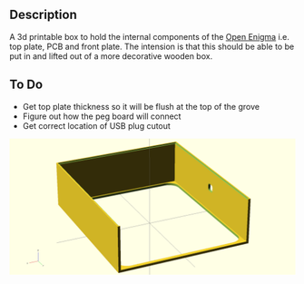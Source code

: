 Description
--------

  A 3d printable box to hold the internal components of the [Open Enigma](https://www.kickstarter.com/projects/438986934/the-open-enigma-project) i.e. top plate, PCB and front plate.  The intension is that this should be able to be put in and lifted out of a more decorative wooden box.  
			   
To Do
--------
*   Get top plate thickness so it will be flush at the top of the grove
*   Figure out how the peg board will connect
*   Get correct location of USB plug cutout

 ![ScreenShot](https://raw.githubusercontent.com/l0gikG8/OpenEnigma/master/boxes/pictures/internalBox.png)